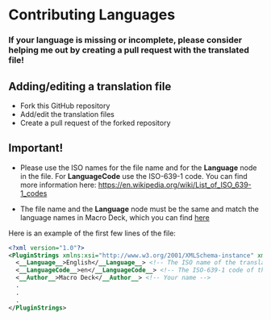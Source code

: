 # Contributing Languages 

### If your language is missing or incomplete, please consider helping me out by creating a pull request with the translated file!

## Adding/editing a translation file
- Fork this GitHub repository
- Add/edit the translation files
- Create a pull request of the forked repository

## Important!
- Please use the ISO names for the file name and for the __Language__ node in the file. For __LanguageCode__ use the ISO-639-1 code. You can find more information here: https://en.wikipedia.org/wiki/List_of_ISO_639-1_codes

- The file name and the __Language__ node must be the same and match the language names in Macro Deck, which you can find [here](https://github.com/SuchByte/Macro-Deck/tree/master/Language)


Here is an example of the first few lines of the file:
```xml
<?xml version="1.0"?>
<PluginStrings xmlns:xsi="http://www.w3.org/2001/XMLSchema-instance" xmlns:xsd="http://www.w3.org/2001/XMLSchema">
  <__Language__>English</__Language__> <!-- The ISO name of the translation -->
  <__LanguageCode__>en</__LanguageCode__> <!-- The ISO-639-1 code of the translation -->
  <__Author__>Macro Deck</__Author__> <!-- Your name -->
  .
  .
  .
</PluginStrings>
```

